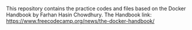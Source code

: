 This repository contains the practice codes and files based on the Docker Handbook by Farhan Hasin Chowdhury. The Handbook link: https://www.freecodecamp.org/news/the-docker-handbook/